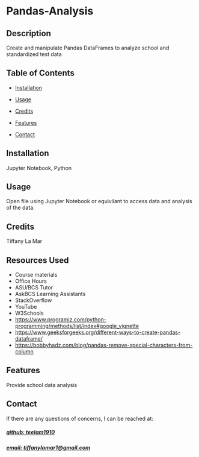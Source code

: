 # Pandas-Analysis

## Description
Create and manipulate Pandas DataFrames to analyze school and standardized test data


## Table of Contents

- [Installation](#installation)
- [Usage](#usage)
- [Credits](#credits)

- [Features](#features)

- [Contact](#contact)

## Installation
Jupyter Notebook, Python

## Usage
Open file using Jupyter Notebook or equivilant to access data and analysis of the data.


## Credits
Tiffany La Mar

## Resources Used
- Course materials
- Office Hours
- ASU/BCS Tutor
- AskBCS Learning Assistants
- StackOverflow
- YouTube
- W3Schools
- https://www.programiz.com/python-programming/methods/list/index#google_vignette
- https://www.geeksforgeeks.org/different-ways-to-create-pandas-dataframe/
- https://bobbyhadz.com/blog/pandas-remove-special-characters-from-column


## Features
Provide school data analysis



## Contact
If there are any questions of concerns, I can be reached at:
##### [github: teelam1910](https://github.com/teelam1910)
##### [email: tiffanylamar1@gmail.com](mailto:tiffanylamar1@gmail.com)
